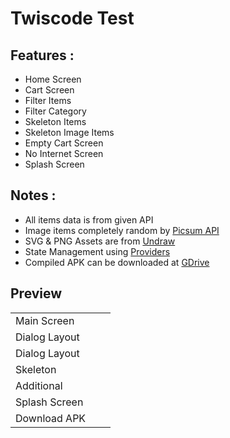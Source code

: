 # Twiscode Test

## Features :

* Home Screen
* Cart Screen
* Filter Items
* Filter Category
* Skeleton Items
* Skeleton Image Items
* Empty Cart Screen
* No Internet Screen
* Splash Screen

## Notes :
* All items data is from given API
* Image items completely random by [Picsum API](https://picsum.photos/600/400)
* SVG & PNG Assets are from [Undraw](https://undraw.co/)
* State Management using [Providers](https://pub.dev/packages/provider)
* Compiled APK can be downloaded at [GDrive](https://drive.google.com/drive/folders/10YCElJf9t4Z9u7ZHPLZpl9bjqC7oDQyy?usp=sharing)  

## Preview

<table>
<tbody>
  <tr>
    <td align="left">Main Screen</td>
    <td align="center">
      <image alt="" src="https://raw.githubusercontent.com/fairuzmn/twiscode_test/main/screenshots/home_screen.jpg"/>
    </td>
    <td align="center">
      <image alt="" src="https://raw.githubusercontent.com/fairuzmn/twiscode_test/main/screenshots/cart_screen.jpg"/>
    </td>
  </tr>
  <tr>
    <td align="left">Dialog Layout</td>
    <td align="center">
      <image alt="" src="https://raw.githubusercontent.com/fairuzmn/twiscode_test/main/screenshots/filter_dialog.jpg"/>
    </td>
    <td align="center">
      <image alt="" src="https://raw.githubusercontent.com/fairuzmn/twiscode_test/main/screenshots/category_dialog.jpg"/>
    </td>
  </tr>
  <tr>
    <td align="left">Dialog Layout</td>
    <td align="center">
      <image alt="" src="https://raw.githubusercontent.com/fairuzmn/twiscode_test/main/screenshots/filter_dialog.jpg"/>
    </td>
    <td align="center">
      <image alt="" src="https://raw.githubusercontent.com/fairuzmn/twiscode_test/main/screenshots/category_dialog.jpg"/>
    </td>
  </tr>
  <tr>
    <td align="left">Skeleton</td>
    <td align="center">
      <image alt="" src="https://raw.githubusercontent.com/fairuzmn/twiscode_test/main/screenshots/load_data.jpg"/>
    </td>
    <td align="center">
      <image alt="" src="https://raw.githubusercontent.com/fairuzmn/twiscode_test/main/screenshots/load_image.jpg"/>
    </td>
  </tr>
  <tr>
    <td align="left">Additional</td>
    <td align="center">
      <image alt="" src="https://raw.githubusercontent.com/fairuzmn/twiscode_test/main/screenshots/no_cart.jpg"/>
    </td>
    <td align="center">
      <image alt="" src="https://raw.githubusercontent.com/fairuzmn/twiscode_test/main/screenshots/no_internet.jpg"/>
    </td>
  </tr>
  <tr>
    <td align="left">Splash Screen</td>
    <td align="center" colspan="2">
       <image alt="" src="https://raw.githubusercontent.com/fairuzmn/twiscode_test/main/screenshots/splash_screen.jpg"/>
    </td>
  </tr>
    <td align="left">Download APK</td>
    <td align="center" colspan="2">
      <image alt="" src="https://raw.githubusercontent.com/fairuzmn/twiscode_test/main/qr_link.png"/>
    </td>
  </tr>
</tbody>
</table>

